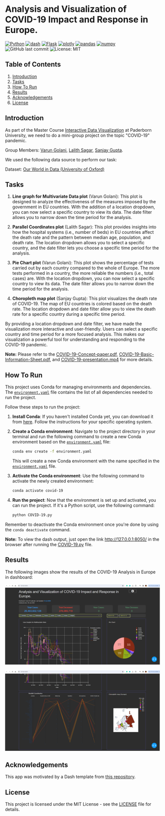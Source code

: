 # Analysis and Visualization of COVID-19 Impact and Response in Europe.

[![Python](https://img.shields.io/badge/Python-3.12.0-%233776AB?logo=Python)](https://www.python.org/)
[![dash](https://img.shields.io/badge/Dash-2.7.0-%233776AB?logo=Python)](https://pypi.org/project/dash/2.7.0/)
[![Flask](https://img.shields.io/badge/Flask-2.2.5-%233776AB?logo=Python)](https://pypi.org/project/Flask/2.2.5/)
[![plotly](https://img.shields.io/badge/Plotly-5.9.0-%233776AB?logo=Python)](https://pypi.org/project/plotly/5.9.0/)
[![pandas](https://img.shields.io/badge/Pandas-2.1.4-%233776AB?logo=Python)](https://pypi.org/project/pandas/)
[![numpy](https://img.shields.io/badge/Numpy-1.26.3-%233776AB?logo=Python)](https://pypi.org/project/numpy/)
![GitHub last commit](https://img.shields.io/github/last-commit/sanjaycg486/COVID-19)
![License: MIT](https://img.shields.io/badge/License-MIT-yellow.svg)

## Table of Contents
1. [Introduction](#introduction)
2. [Tasks](#tasks)
3. [How To Run](#how-to-run)
4. [Results](#results)
5. [Acknowledgements](#acknowledgements)
6. [License](#license)

## Introduction
As part of the Master Course [Interactive Data Visualization](https://cs.uni-paderborn.de/en/cgvb/lehre/vergangene-semester/ss-20/interactive-data-visualization) at Paderborn University, we need to do a mini-group project on the topic "COVID-19" pandemic.

Group Members: [Varun Golani](https://github.com/vargo96), [Lalith Sagar](https://github.com/Lalith-Sagar-Devagudi), [Sanjay Gupta](https://github.com/sanjaycg486).

We used the following data source to perform our task:

Dataset: [Our World in Data (University of Oxford)](https://ourworldindata.org/coronavirus)

## Tasks

1. **Line graph for Multivariate Data plot** (Varun Golani): This plot is designed to analyze the effectiveness of the measures imposed by the government in EU countries. With the addition of a location dropdown, you can now select a specific country to view its data. The date filter allows you to narrow down the time period for the analysis.

2. **Parallel Coordinates plot** (Lalith Sagar): This plot provides insights into how the hospital systems (i.e., number of beds) in EU countries affect the death rate and the pattern between median age, population, and death rate. The location dropdown allows you to select a specific country, and the date filter lets you choose a specific time period for the analysis.

3. **Pie Chart plot** (Varun Golani): This plot shows the percentage of tests carried out by each country compared to the whole of Europe. The more tests performed in a country, the more reliable the numbers (i.e., total cases) are. With the location dropdown, you can now select a specific country to view its data. The date filter allows you to narrow down the time period for the analysis.

4. **Choropleth map plot** (Sanjay Gupta): This plot visualizes the death rate of COVID-19. The map of EU countries is colored based on the death rate. The location dropdown and date filter allow you to view the death rate for a specific country during a specific time period.

By providing a location dropdown and date filter, we have made the visualization more interactive and user-friendly. Users can select a specific country and time period for a more focused analysis. This makes our visualization a powerful tool for understanding and responding to the COVID-19 pandemic.

**Note:** Please refer to the [COVID-19-Concept-paper.pdf](COVID-19-Concept-paper.pdf), [COVID-19-Basic-Information-Sheet.pdf](COVID-19-Basic-Information-Sheet.pdf), and [COVID-19-presentation.mp4](COVID-19-presentation.mp4) for more details.

## How To Run

This project uses Conda for managing environments and dependencies. The [`environment.yaml`](environment.yml) file contains the list of all dependencies needed to run the project.

Follow these steps to run the project:

1. **Install Conda**: If you haven't installed Conda yet, you can download it from [here](https://docs.conda.io/projects/conda/en/latest/user-guide/install/index.html). Follow the instructions for your specific operating system.

2. **Create a Conda environment**: Navigate to the project directory in your terminal and run the following command to create a new Conda environment based on the [`environment.yaml`](environment.yml) file:

    ```bash
    conda env create -f environment.yaml
    ```

    This will create a new Conda environment with the name specified in the [`environment.yaml`](environment.yml) file.

3. **Activate the Conda environment**: Use the following command to activate the newly created environment:

    ```bash
    conda activate covid-19
    ```    

4. **Run the project**: Now that the environment is set up and activated, you can run the project. If it's a Python script, use the following command:

    ```bash
    python COVID-19.py
    ```    

Remember to deactivate the Conda environment once you're done by using the `conda deactivate` command.

**Note:** To view the dash output, just open the link http://127.0.0.1:8050/ in the browser after running the [COVID-19.py](COVID-19.py) file.

## Results

The following images show the results of the COVID-19 Analysis in Europe in dashboard:

![Dashboard Image 1](img/Dashboard.png)

![Dashboard Image 2](img/Dashboard1.png)

## Acknowledgements

This app was motivated by a Dash template from [this repository](https://github.com/Unicorndy/covid19_dashboard/tree/master).

## License

This project is licensed under the MIT License - see the [LICENSE](LICENSE) file for details.
